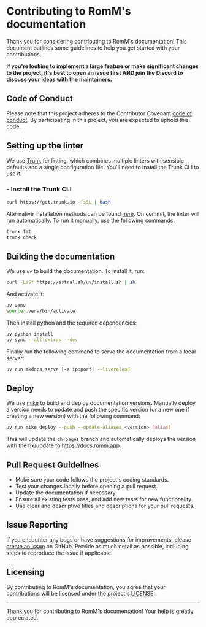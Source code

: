 # Contributing to RomM's documentation

Thank you for considering contributing to RomM's documentation! This document outlines some guidelines to help you get started with your contributions.

**If you're looking to implement a large feature or make significant changes to the project, it's best to open an issue first AND join the Discord to discuss your ideas with the maintainers.**

## Code of Conduct

Please note that this project adheres to the Contributor Covenant [code of conduct](CODE_OF_CONDUCT.md). By participating in this project, you are expected to uphold this code.

## Setting up the linter

We use [Trunk](https://trunk.io) for linting, which combines multiple linters with sensible defaults and a single configuration file. You'll need to install the Trunk CLI to use it.

### - Install the Trunk CLI

```sh
curl https://get.trunk.io -fsSL | bash
```

Alternative installation methods can be found [here](https://docs.trunk.io/check/usage#install-the-cli). On commit, the linter will run automatically. To run it manually, use the following commands:

```sh
trunk fmt
trunk check
```

## Building the documentation

We use `uv` to build the documentation. To install it, run:

```sh
curl -LsSf https://astral.sh/uv/install.sh | sh
```

And activate it:

```sh
uv venv
source .venv/bin/activate
```

Then install python and the required dependencies:

```sh
uv python install
uv sync --all-extras --dev
```

Finally run the following command to serve the documentation from a local server:

```sh
uv run mkdocs serve [-a ip:port] --livereload
```

## Deploy

We use [mike](https://github.com/jimporter/mike) to build and deploy documentation versions. Manually deploy a version needs to update and push the specific version (or a new one if creating a new version) with the following command:

```sh
uv run mike deploy --push --update-aliases <version> [alias]
```

This will update the `gh-pages` branch and automatically deploys the version with the fix/update to https://docs.romm.app


## Pull Request Guidelines

- Make sure your code follows the project's coding standards.
- Test your changes locally before opening a pull request.
- Update the documentation if necessary.
- Ensure all existing tests pass, and add new tests for new functionality.
- Use clear and descriptive titles and descriptions for your pull requests.

## Issue Reporting

If you encounter any bugs or have suggestions for improvements, please [create an issue](https://github.com/rommapp/docs/issues) on GitHub. Provide as much detail as possible, including steps to reproduce the issue if applicable.

## Licensing

By contributing to RomM's documentation, you agree that your contributions will be licensed under the project's [LICENSE](LICENSE).

---

Thank you for contributing to RomM's documentation! Your help is greatly appreciated.
